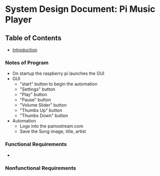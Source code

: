 

# System Design Document: Pi Music Player



## Table of Contents
- [Introduction]()


### Notes of Program
- On startup the raspberry pi launches the GUI
- GUI
    - "start" button to begin the automation 
    - "Settings" button 
    - "Play" button 
    - "Pause" button 
    - "Volume Slider" button 
    - "Thumbs Up" button 
    - "Thumbs Down" button 
- Automation
    - Logs into the painostream.com
    - Save the Song image, title, artist



### Functional Requirements
- 


### Nonfunctional Requirements

